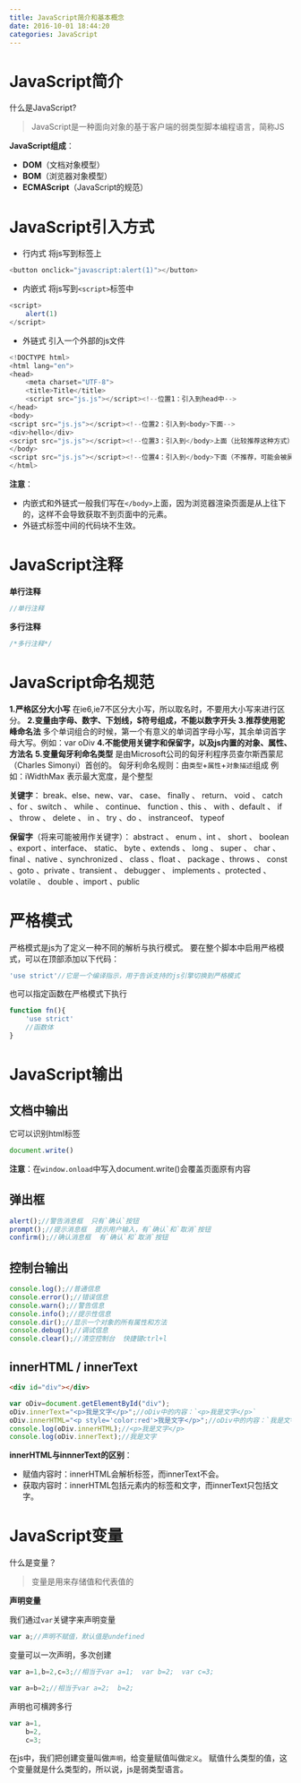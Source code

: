 ```yaml
---
title: JavaScript简介和基本概念
date: 2016-10-01 18:44:20
categories: JavaScript
---
```


# JavaScript简介
什么是JavaScript?
> JavaScript是一种面向对象的基于客户端的弱类型脚本编程语言，简称JS

 **JavaScript组成**：
- **DOM**（文档对象模型）
- **BOM**（浏览器对象模型）
- **ECMAScript**（JavaScript的规范）

# JavaScript引入方式
- 行内式
将js写到标签上
```javascript
<button onclick="javascript:alert(1)"></button>
```

- 内嵌式
将js写到`<script>`标签中
```javascript
<script>
	alert(1)
</script>
```

- 外链式
引入一个外部的js文件
```javascript
<!DOCTYPE html>
<html lang="en">
<head>
    <meta charset="UTF-8">
    <title>Title</title>
    <script src="js.js"></script><!--位置1：引入到head中-->
</head>
<body>
<script src="js.js"></script><!--位置2：引入到<body>下面-->
<div>hello</div>
<script src="js.js"></script><!--位置3：引入到</body>上面（比较推荐这种方式）-->
</body>
<script src="js.js"></script><!--位置4：引入到</body>下面（不推荐，可能会被屏蔽）-->
</html>
```

**注意**：
- 内嵌式和外链式一般我们写在`</body>`上面，因为浏览器渲染页面是从上往下的，这样不会导致获取不到页面中的元素。
- 外链式标签中间的代码块不生效。

# JavaScript注释
**单行注释**
```js
//单行注释
```

**多行注释**
```js
/*多行注释*/
```

# JavaScript命名规范
**1.严格区分大小写**
在ie6,ie7不区分大小写，所以取名时，不要用大小写来进行区分。
**2.变量由字母、数字、下划线，$符号组成，不能以数字开头**
**3.推荐使用驼峰命名法**
多个单词组合的时候，第一个有意义的单词首字母小写，其余单词首字母大写。例如：var oDiv
**4.不能使用关键字和保留字，以及js内置的对象、属性、方法名**
**5.变量匈牙利命名类型**
是由Microsoft公司的匈牙利程序员查尔斯西蒙尼（Charles Simonyi）首创的。
匈牙利命名规则：由`类型`+`属性`+`对象描述`组成
例如：iWidthMax 表示最大宽度，是个整型

**关键字**：
 break、else、new、var、 case、  finally 、 return、 void 、 catch  、for  、switch 、 while 、 continue、  function  、this 、 with 、default 、 if 、 throw 、 delete 、 in 、  try 、do 、 instranceof、  typeof

 **保留字**（将来可能被用作关键字）：
 abstract 、 enum   、int 、 short 、 boolean  、export  、interface、  static、  byte  、extends 、 long 、 super 、 char 、 final  、native  、synchronized 、 class  、float 、 package  、throws 、 const  、goto  、private 、transient 、 debugger 、 implements  、protected 、 volatile 、 double  、import  、public

# 严格模式
严格模式是js为了定义一种不同的解析与执行模式。
要在整个脚本中启用严格模式，可以在顶部添加以下代码：
```javascript
'use strict'//它是一个编译指示，用于告诉支持的js引擎切换到严格模式
```

也可以指定函数在严格模式下执行
```javascript
function fn(){
	'use strict'
	//函数体
}
```

# JavaScript输出
## 文档中输出
它可以识别html标签
```javascript
document.write()
```

**注意**：在`window.onload`中写入document.write()会覆盖页面原有内容

## 弹出框
```javascript
alert();//警告消息框  只有`确认`按钮
prompt();//提示消息框  提示用户输入，有`确认`和`取消`按钮
confirm();//确认消息框  有`确认`和`取消`按钮
```

## 控制台输出
```javascript
console.log();//普通信息
console.error();//错误信息
console.warn();//警告信息
console.info();//提示性信息
console.dir();//显示一个对象的所有属性和方法
console.debug();//调试信息
console.clear();//清空控制台  快捷键ctrl+l
```

## innerHTML / innerText
```html
<div id="div"></div>
```

```javascript
var oDiv=document.getElementById("div");
oDiv.innerText="<p>我是文字</p>";//oDiv中的内容：`<p>我是文字</p>`
oDiv.innerHTML="<p style='color:red'>我是文字</p>";//oDiv中的内容：`我是文字`，并且文字会变红
console.log(oDiv.innerHTML);//<p>我是文字</p>
console.log(oDiv.innerText);//我是文字
```

**innerHTML与innnerText的区别**：
- 赋值内容时：innerHTML会解析标签，而innerText不会。
- 获取内容时：innerHTML包括元素内的标签和文字，而innerText只包括文字。

# JavaScript变量
什么是变量？
> 变量是用来存储值和代表值的

**声明变量**

我们通过`var`关键字来声明变量
```javascript
var a;//声明不赋值，默认值是undefined
```

变量可以一次声明，多次创建
```javascript
var a=1,b=2,c=3;//相当于var a=1;  var b=2;  var c=3;
```

```javascript
var a=b=2;//相当于var a=2;  b=2;
```

声明也可横跨多行
```javascript
var a=1,
	b=2,
	c=3;
```

在js中，我们把创建变量叫做`声明`，给变量赋值叫做`定义`。
赋值什么类型的值，这个变量就是什么类型的，所以说，js是弱类型语言。